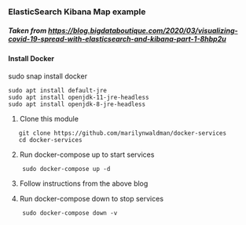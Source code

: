 ### ElasticSearch Kibana Map example

##### Taken from https://blog.bigdataboutique.com/2020/03/visualizing-covid-19-spread-with-elasticsearch-and-kibana-part-1-8hbp2u

#### Install Docker

sudo snap install docker

```aidl
sudo apt install default-jre            
sudo apt install openjdk-11-jre-headless
sudo apt install openjdk-8-jre-headless 
```
1.  Clone this module

```aidl
   git clone https://github.com/marilynwaldman/docker-services
   cd docker-services
```

2.  Run docker-compose  up to start services
```aidl
    sudo docker-compose up -d
```
3.  Follow instructions from the above blog

4.  Run docker-compose down to stop services
```aidl
    sudo docker-compose down -v
```



